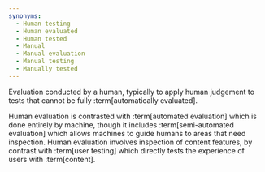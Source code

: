 ```yaml
---
synonyms:
  - Human testing
  - Human evaluated
  - Human tested
  - Manual
  - Manual evaluation
  - Manual testing
  - Manually tested
---
```


Evaluation conducted by a human, typically to apply human judgement to tests that cannot be fully :term[automatically evaluated].

Human evaluation is contrasted with :term[automated evaluation] which is done entirely by machine, though it includes :term[semi-automated evaluation] which allows machines to guide humans to areas that need inspection. Human evaluation involves inspection of content features, by contrast with :term[user testing] which directly tests the experience of users with :term[content].
